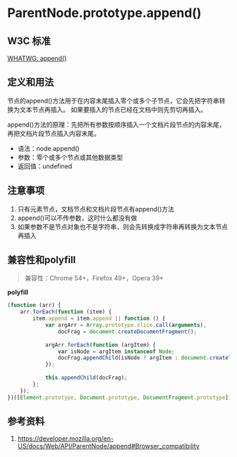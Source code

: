 # ParentNode.prototype.append()

## W3C 标准
[WHATWG: append()](https://dom.spec.whatwg.org/#dom-parentnode-append)

## 定义和用法
节点的append()方法用于在内容末尾插入零个或多个子节点，它会先把字符串转换为文本节点再插入。
如果要插入的节点已经在文档中则先剪切再插入。

append()方法的原理：先把所有参数按顺序插入一个文档片段节点的内容末尾，再把文档片段节点插入内容末尾。

- 语法：node.append()
- 参数：零个或多个节点或其他数据类型
- 返回值：undefined

## 注意事项
1. 只有元素节点，文档节点和文档片段节点有append()方法
2. append()可以不传参数，这时什么都没有做
3. 如果参数不是节点对象也不是字符串，则会先转换成字符串再转换为文本节点再插入

## 兼容性和polyfill
> 兼容性：Chrome 54+，Firefox 49+，Opera 39+

**polyfill**
```javascript
(function (arr) {
    arr.forEach(function (item) {
        item.append = item.append || function () {
            var argArr = Array.prototype.slice.call(arguments),
                docFrag = document.createDocumentFragment();
            
            argArr.forEach(function (argItem) {
                var isNode = argItem instanceof Node;
                docFrag.appendChild(isNode ? argItem : document.createTextNode(String(argItem)));
            });
            
            this.appendChild(docFrag);
        };
    });
})([Element.prototype, Document.prototype, DocumentFragment.prototype]);
```
## 参考资料
1. https://developer.mozilla.org/en-US/docs/Web/API/ParentNode/append#Browser_compatibility
